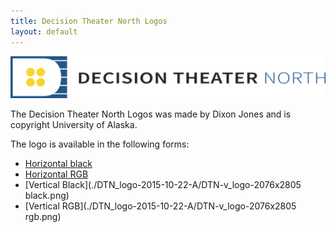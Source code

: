 ```yaml
---
title: Decision Theater North Logos
layout: default
---
```

![DTN logo](dtn_logo-rgb_h-web.png)

The Decision Theater North Logos was made by Dixon Jones and is copyright University of Alaska. 


The logo is available in the following forms:
* [Horizontal black](./DTN_logo-2015-10-22-A/DTN-h_logo-6260x844-black.png)
* [Horizontal RGB](./DTN_logo-2015-10-22-A/DTN-h_logo-6260x844-rgb.png)
* [Vertical Black](./DTN_logo-2015-10-22-A/DTN-v_logo-2076x2805 black.png)
* [Vertical RGB](./DTN_logo-2015-10-22-A/DTN-v_logo-2076x2805 rgb.png)
